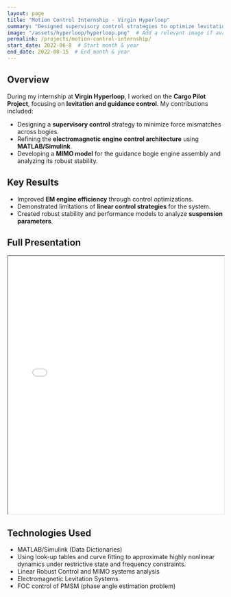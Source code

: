 ```yaml
---
layout: page
title: "Motion Control Internship - Virgin Hyperloop"
summary: "Designed supervisory control strategies to optimize levitation and guidance systems for cargo pilot project."
image: "/assets/hyperloop/hyperloop.png"  # Add a relevant image if available
permalink: /projects/motion-control-internship/
start_date: 2022-06-8  # Start month & year
end_date: 2022-08-15  # End month & year
---
```


## Overview
During my internship at **Virgin Hyperloop**, I worked on the **Cargo Pilot Project**, focusing on **levitation and guidance control**. My contributions included:
- Designing a **supervisory control** strategy to minimize force mismatches across bogies.
- Refining the **electromagnetic engine control architecture** using **MATLAB/Simulink**.
- Developing a **MIMO model** for the guidance bogie engine assembly and analyzing its robust stability.

## Key Results
- Improved **EM engine efficiency** through control optimizations.
- Demonstrated limitations of **linear control strategies** for the system.
- Created robust stability and performance models to analyze **suspension parameters**.

## Full Presentation
<iframe src="/assets/hyperloop/MotionControlInternFinalPresentation_Sesha.pdf" width="100%" height="600px"></iframe>

## Technologies Used
- MATLAB/Simulink (Data Dictionaries)
- Using look-up tables and curve fitting to approximate highly nonlinear dynamics under restrictive state and frequency constraints.
- Linear Robust Control and MIMO systems analysis
- Electromagnetic Levitation Systems
- FOC control of PMSM (phase angle estimation problem)
